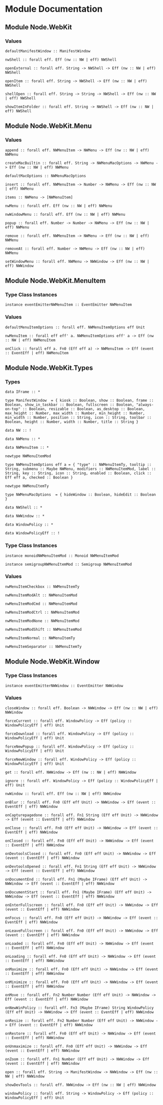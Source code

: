 # Module Documentation

## Module Node.WebKit

### Values

    defaultManifestWindow :: ManifestWindow

    nwShell :: forall eff. Eff (nw :: NW | eff) NWShell

    openExternal :: forall eff. String -> NWShell -> Eff (nw :: NW | eff) NWShell

    openItem :: forall eff. String -> NWShell -> Eff (nw :: NW | eff) NWShell

    shellOpen :: forall eff. String -> String -> NWShell -> Eff (nw :: NW | eff) NWShell

    showItemInFolder :: forall eff. String -> NWShell -> Eff (nw :: NW | eff) NWShell


## Module Node.WebKit.Menu

### Values

    append :: forall eff. NWMenuItem -> NWMenu -> Eff (nw :: NW | eff) NWMenu

    createMacBuiltin :: forall eff. String -> NWMenuMacOptions -> NWMenu -> Eff (nw :: NW | eff) NWMenu

    defaultMacOptions :: NWMenuMacOptions

    insert :: forall eff. NWMenuItem -> Number -> NWMenu -> Eff (nw :: NW | eff) NWMenu

    items :: NWMenu -> [NWMenuItem]

    nwMenu :: forall eff. Eff (nw :: NW | eff) NWMenu

    nwWindowMenu :: forall eff. Eff (nw :: NW | eff) NWMenu

    popup :: forall eff. Number -> Number -> NWMenu -> Eff (nw :: NW | eff) NWMenu

    remove :: forall eff. NWMenuItem -> NWMenu -> Eff (nw :: NW | eff) NWMenu

    removeAt :: forall eff. Number -> NWMenu -> Eff (nw :: NW | eff) NWMenu

    setWindowMenu :: forall eff. NWMenu -> NWWindow -> Eff (nw :: NW | eff) NWWindow


## Module Node.WebKit.MenuItem

### Type Class Instances

    instance eventEmitterNWMenuItem :: EventEmitter NWMenuItem


### Values

    defaultMenuItemOptions :: forall eff. NWMenuItemOptions eff Unit

    nwMenuItem :: forall eff eff' a. NWMenuItemOptions eff' a -> Eff (nw :: NW | eff) NWMenuItem

    onClick :: forall eff a. Fn0 (Eff eff a) -> NWMenuItem -> Eff (event :: EventEff | eff) NWMenuItem


## Module Node.WebKit.Types

### Types

    data IFrame :: *

    type ManifestWindow  = { kiosk :: Boolean, show :: Boolean, frame :: Boolean, show_in_taskbar :: Boolean, fullscreen :: Boolean, "always-on-top" :: Boolean, resizable :: Boolean, as_desktop :: Boolean, max_height :: Number, max_width :: Number, min_height :: Number, min_width :: Number, position :: String, icon :: String, toolbar :: Boolean, height :: Number, width :: Number, title :: String }

    data NW :: !

    data NWMenu :: *

    data NWMenuItem :: *

    newtype NWMenuItemMod

    type NWMenuItemOptions eff a = { "type" :: NWMenuItemTy, tooltip :: String, submenu :: Maybe NWMenu, modifiers :: NWMenuItemMod, label :: String, key :: String, icon :: String, enabled :: Boolean, click :: Eff eff a, checked :: Boolean }

    newtype NWMenuItemTy

    type NWMenuMacOptions  = { hideWindow :: Boolean, hideEdit :: Boolean }

    data NWShell :: *

    data NWWindow :: *

    data WindowPolicy :: *

    data WindowPolicyEff :: !


### Type Class Instances

    instance monoidNWMenuItemMod :: Monoid NWMenuItemMod

    instance semigroupNWMenuItemMod :: Semigroup NWMenuItemMod


### Values

    nwMenuItemCheckbox :: NWMenuItemTy

    nwMenuItemModAlt :: NWMenuItemMod

    nwMenuItemModCmd :: NWMenuItemMod

    nwMenuItemModCtrl :: NWMenuItemMod

    nwMenuItemModNone :: NWMenuItemMod

    nwMenuItemModShift :: NWMenuItemMod

    nwMenuItemNormal :: NWMenuItemTy

    nwMenuItemSeparator :: NWMenuItemTy


## Module Node.WebKit.Window

### Type Class Instances

    instance eventEmitterNWWindow :: EventEmitter NWWindow


### Values

    closeWindow :: forall eff. Boolean -> NWWindow -> Eff (nw :: NW | eff) NWWindow

    forceCurrent :: forall eff. WindowPolicy -> Eff (policy :: WindowPolicyEff | eff) Unit

    forceDownload :: forall eff. WindowPolicy -> Eff (policy :: WindowPolicyEff | eff) Unit

    forceNewPopup :: forall eff. WindowPolicy -> Eff (policy :: WindowPolicyEff | eff) Unit

    forceNewWindow :: forall eff. WindowPolicy -> Eff (policy :: WindowPolicyEff | eff) Unit

    get :: forall eff. NWWindow -> Eff (nw :: NW | eff) NWWindow

    ignore :: forall eff. WindowPolicy -> Eff (policy :: WindowPolicyEff | eff) Unit

    nwWindow :: forall eff. Eff (nw :: NW | eff) NWWindow

    onBlur :: forall eff. Fn0 (Eff eff Unit) -> NWWindow -> Eff (event :: EventEff | eff) NWWindow

    onCapturepagedone :: forall eff. Fn1 String (Eff eff Unit) -> NWWindow -> Eff (event :: EventEff | eff) NWWindow

    onClose :: forall eff. Fn0 (Eff eff Unit) -> NWWindow -> Eff (event :: EventEff | eff) NWWindow

    onClosed :: forall eff. Fn0 (Eff eff Unit) -> NWWindow -> Eff (event :: EventEff | eff) NWWindow

    onDevtoolsClosed :: forall eff. Fn0 (Eff eff Unit) -> NWWindow -> Eff (event :: EventEff | eff) NWWindow

    onDevtoolsOpened :: forall eff. Fn1 String (Eff eff Unit) -> NWWindow -> Eff (event :: EventEff | eff) NWWindow

    onDocumentEnd :: forall eff. Fn1 (Maybe IFrame) (Eff eff Unit) -> NWWindow -> Eff (event :: EventEff | eff) NWWindow

    onDocumentStart :: forall eff. Fn1 (Maybe IFrame) (Eff eff Unit) -> NWWindow -> Eff (event :: EventEff | eff) NWWindow

    onEnterFullscreen :: forall eff. Fn0 (Eff eff Unit) -> NWWindow -> Eff (event :: EventEff | eff) NWWindow

    onFocus :: forall eff. Fn0 (Eff eff Unit) -> NWWindow -> Eff (event :: EventEff | eff) NWWindow

    onLeaveFullscreen :: forall eff. Fn0 (Eff eff Unit) -> NWWindow -> Eff (event :: EventEff | eff) NWWindow

    onLoaded :: forall eff. Fn0 (Eff eff Unit) -> NWWindow -> Eff (event :: EventEff | eff) NWWindow

    onLoading :: forall eff. Fn0 (Eff eff Unit) -> NWWindow -> Eff (event :: EventEff | eff) NWWindow

    onMaximize :: forall eff. Fn0 (Eff eff Unit) -> NWWindow -> Eff (event :: EventEff | eff) NWWindow

    onMinimize :: forall eff. Fn0 (Eff eff Unit) -> NWWindow -> Eff (event :: EventEff | eff) NWWindow

    onMove :: forall eff. Fn2 Number Number (Eff eff Unit) -> NWWindow -> Eff (event :: EventEff | eff) NWWindow

    onNewWinPolicy :: forall eff. Fn3 (Maybe IFrame) String WindowPolicy (Eff eff Unit) -> NWWindow -> Eff (event :: EventEff | eff) NWWindow

    onResize :: forall eff. Fn2 Number Number (Eff eff Unit) -> NWWindow -> Eff (event :: EventEff | eff) NWWindow

    onRestore :: forall eff. Fn0 (Eff eff Unit) -> NWWindow -> Eff (event :: EventEff | eff) NWWindow

    onUnmaximize :: forall eff. Fn0 (Eff eff Unit) -> NWWindow -> Eff (event :: EventEff | eff) NWWindow

    onZoom :: forall eff. Fn1 Number (Eff eff Unit) -> NWWindow -> Eff (event :: EventEff | eff) NWWindow

    open :: forall eff. String -> ManifestWindow -> NWWindow -> Eff (nw :: NW | eff) NWWindow

    showDevTools :: forall eff. NWWindow -> Eff (nw :: NW | eff) NWWindow

    windowPolicy :: forall eff. String -> WindowPolicy -> Eff (policy :: WindowPolicyEff | eff) Unit



